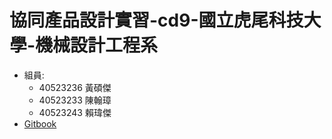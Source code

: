 # 協同產品設計實習-cd9-國立虎尾科技大學-機械設計工程系

* 組員:
  * 40523236 黃碩傑
  * 40523233 陳翰璋
  * 40523243 賴瑋傑
* [Gitbook](https://s40523243.gitbooks.io/-gitbook/content/)


